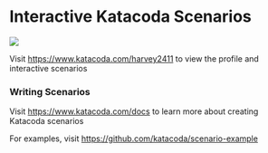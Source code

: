 # Interactive Katacoda Scenarios

[![](http://shields.katacoda.com/katacoda/harvey2411/count.svg)](https://www.katacoda.com/harvey2411 "Get your profile on Katacoda.com")

Visit https://www.katacoda.com/harvey2411 to view the profile and interactive scenarios

### Writing Scenarios
Visit https://www.katacoda.com/docs to learn more about creating Katacoda scenarios

For examples, visit https://github.com/katacoda/scenario-example
